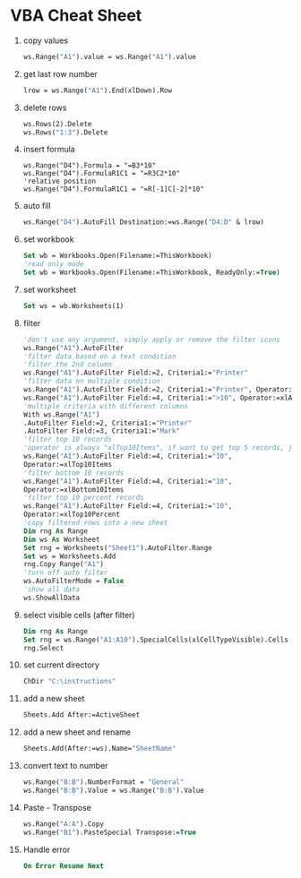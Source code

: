 # VBA Cheat Sheet
1. copy values
    ```vb
    ws.Range("A1").value = ws.Range("A1").value
    ```
2. get last row number
    ```vb
    lrow = ws.Range("A1").End(xlDown).Row
    ```
3. delete rows
    ```vb
    ws.Rows(2).Delete
    ws.Rows("1:3").Delete
    ```
4. insert formula
    ```VB
    ws.Range("D4").Formula = "=B3*10"
    ws.Range("D4").FormulaR1C1 = "=R3C2*10"
    'relative position
    ws.Range("D4").FormulaR1C1 = "=R[-1]C[-2]*10" 
    ```
5. auto fill
    ```vb
    ws.Range("D4").AutoFill Destination:=ws.Range("D4:D" & lrow)
    ```
6. set workbook
    ```vb
    Set wb = Workbooks.Open(Filename:=ThisWorkbook)
    'read only mode
    Set wb = Workbooks.Open(Filename:=ThisWorkbook, ReadyOnly:=True)
    ```
7. set worksheet
    ```vb
    Set ws = wb.Worksheets(1)
    ```
8. filter
    ```vb
    'don't use any argument, simply apply or remove the filter icons
    ws.Range("A1").AutoFilter
    'filter data based on a text condition
    'filter the 2nd column
    ws.Range("A1").AutoFilter Field:=2, Criteria1:="Printer"
    'filter data on multiple condition
    ws.Range("A1").AutoFilter Field:=2, Criteria1:="Printer", Operator:=xlOr,   Criteria2:="Projector"
    ws.Range("A1").AutoFilter Field:=4, Criteria1:=">10", Operator:=xlAnd, Criteria2:="<20"
    'multiple criteria with different columns
    With ws.Range("A1")
    .AutoFilter Field:=2, Criteria1:="Printer"
    .AutoFilter Field:=3, Criteria1:="Mark"
    'filter top 10 records
    'operator is always "xlTop10Items", if want to get top 5 records, just change criteria from 10 to 5
    ws.Range("A1").AutoFilter Field:=4, Criteria1:="10",
    Operator:=xlTop10Items
    'filter bottom 10 records
    ws.Range("A1").AutoFilter Field:=4, Criteria1:="10",
    Operator:=xlBottom10Items
    'filter top 10 percent records
    ws.Range("A1").AutoFilter Field:=4, Criteria1:="10",
    Operator:=xlTop10Percent
    'copy filtered rows into a new sheet
    Dim rng As Range
    Dim ws As Worksheet
    Set rng = Worksheets("Sheet1").AutoFilter.Range
    Set ws = Worksheets.Add
    rng.Copy Range("A1")
    'turn off auto filter
    ws.AutoFilterMode = False
    'show all data
    ws.ShowAllData
    ```


9. select visible cells (after filter)
    ```vb
    Dim rng As Range
    Set rng = ws.Range("A1:A10").SpecialCells(xlCellTypeVisible).Cells
    rng.Select
    ```

10. set current directory
    ```vb
    ChDir "C:\instructions"
    ```

11. add a new sheet
    ```vb
    Sheets.Add After:=ActiveSheet
    ```

12. add a new sheet and rename
    ```vb
    Sheets.Add(After:=ws).Name="SheetName"
    ```

12. convert text to number
    ```vb
    ws.Range("B:B").NumberFormat = "General"
    ws.Range("B:B").Value = ws.Range("B:B").Value
    ```

13. Paste - Transpose
    ```vb
    ws.Range("A:A").Copy
    ws.Range("B1").PasteSpecial Transpose:=True
    ```

14. Handle error
    ```vb
    On Error Resume Next
    ```